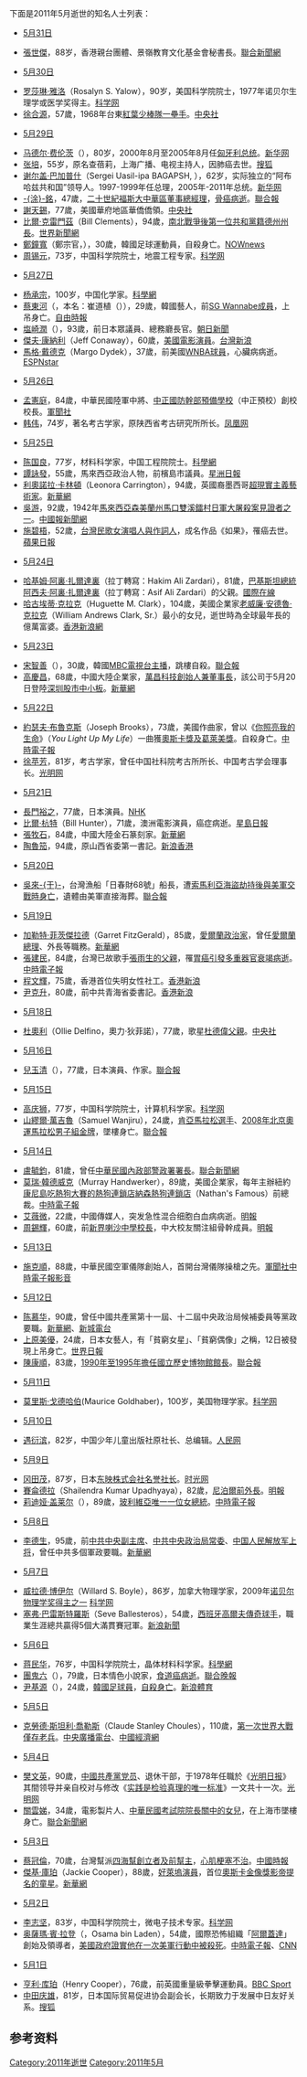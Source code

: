 下面是2011年5月逝世的知名人士列表：

  - [5月31日](../Page/5月31日.md "wikilink")

<!-- end list -->

  - [張世傑](https://zh.wikipedia.org/wiki/張世傑 "wikilink")，88岁，香港親台團體、景嶺教育文化基金會秘書長。[聯合新聞網](http://udn.com/NEWS/MAINLAND/BREAKINGNEWS4/6428741.shtm)

<!-- end list -->

  - [5月30日](../Page/5月30日.md "wikilink")

<!-- end list -->

  - [罗莎琳·雅洛](https://zh.wikipedia.org/wiki/罗莎琳·雅洛 "wikilink")（Rosalyn S.
    Yalow），90岁，美国科学院院士，1977年诺贝尔生理学或医学奖得主。[科学网](http://news.sciencenet.cn/htmlnews/2011/6/248006.shtm)
  - [徐合源](https://zh.wikipedia.org/wiki/徐合源 "wikilink")，57歲，1968年台東[紅葉少棒隊一壘手](../Page/紅葉少棒隊.md "wikilink")。[中央社](https://web.archive.org/web/20111208113632/http://www2.cna.com.tw/ShowNews/WebNews_Detail.aspx?Type=FirstNews&ID=201106050026)

<!-- end list -->

  - [5月29日](../Page/5月29日.md "wikilink")

<!-- end list -->

  - [马德尔·费伦茨](https://zh.wikipedia.org/wiki/马德尔·费伦茨 "wikilink")（），80岁，2000年8月至2005年8月任[匈牙利总统](../Page/匈牙利总统.md "wikilink")。[新华网](http://news.xinhuanet.com/world/2011-05/30/c_121471280.htm)
  - [张培](https://zh.wikipedia.org/wiki/张培 "wikilink")，55岁，原名查蓓莉，上海广播、电视主持人，因肺癌去世。[搜狐](https://archive.is/20130427234446/http://roll.sohu.com/20110530/n308838041.shtml)
  - [谢尔盖·巴加普什](https://zh.wikipedia.org/wiki/谢尔盖·巴加普什 "wikilink")（Sergei
    Uasil-ipa BAGAPSH,
    ），62岁，实际独立的“阿布哈兹共和国”领导人。1997-1999年任总理，2005年-2011年总统。[新华网](http://news.xinhuanet.com/world/2011-05/29/c_121471062.htm)
  - [-{涂}-銘](https://zh.wikipedia.org/wiki/涂銘 "wikilink")，47歲，[二十世紀福斯大中華區董事總經理](../Page/二十世紀福斯.md "wikilink")，[骨癌病逝](https://zh.wikipedia.org/wiki/骨癌 "wikilink")。[聯合報](http://stars.udn.com/newstars/collect/CollectPage.do?cid=7590)
  - [謝天錫](https://zh.wikipedia.org/wiki/謝天錫 "wikilink")，77歲，美國華府地區華僑僑領。[中央社](https://web.archive.org/web/20150212143049/http://www.cna.com.tw/ShowNews/Detail.aspx?pNewsID=201105300034&pType0=aALL)
  - [比爾·克雷門茲](https://zh.wikipedia.org/wiki/比爾·克雷門茲 "wikilink")（Bill
    Clements），94歲，[南北戰爭後第一位共和黨籍德州州長](https://zh.wikipedia.org/wiki/南北戰爭 "wikilink")。[世界新聞網](https://archive.is/20130428150722/http://www.worldjournal.com/view/full_news/13496864/article-%E5%89%8D%E5%B7%9E%E9%95%B7%E5%85%8B%E9%9B%B7%E9%96%80%E8%8C%B2-29%E6%97%A5%E9%80%9D%E4%B8%96?instance=news_pics)
  - [鄭鐘寬](https://zh.wikipedia.org/wiki/鄭鐘寬 "wikilink")（鄭宗官，），30歲，韓國足球運動員，自殺身亡。[NOWnews](http://www.nownews.com/2011/05/31/91-2716612.htm)
  - [周锡元](https://zh.wikipedia.org/wiki/周锡元 "wikilink")，73岁，中国科学院院士，地震工程专家。[科学网](http://news.sciencenet.cn/htmlnews/2011/6/247952.shtm)

<!-- end list -->

  - [5月27日](../Page/5月27日.md "wikilink")

<!-- end list -->

  - [杨承宗](https://zh.wikipedia.org/wiki/杨承宗 "wikilink")，100岁，中国化学家。[科學網](http://news.sciencenet.cn/htmlnews/2011/5/247739.shtm)
  - [蔡東河](https://zh.wikipedia.org/wiki/蔡東河 "wikilink")（，本名：崔道植（）），29歲，韓國藝人，前[SG
    Wannabe成員](../Page/SG_Wannabe.md "wikilink")，上吊身亡。[自由時報](https://web.archive.org/web/20110701044949/http://www.libertytimes.com.tw/2011/new/may/28/today-show20.htm)
  - [塩崎潤](https://zh.wikipedia.org/wiki/塩崎潤 "wikilink")（），93歲，前日本眾議員、總務廳長官。[朝日新聞](https://web.archive.org/web/20110531200023/http://www.asahi.com/obituaries/update/0527/TKY201105270518.html)
  - [傑夫·康納利](https://zh.wikipedia.org/wiki/傑夫·康納利 "wikilink")（Jeff
    Conaway），60歲，[美國電影](https://zh.wikipedia.org/wiki/美國電影 "wikilink")[演員](../Page/演員.md "wikilink")。[台灣新浪](http://news.sina.com.tw/article/20110528/4441873.html)
  - [馬格·戴德克](https://zh.wikipedia.org/wiki/馬格·戴德克 "wikilink")（Margo
    Dydek），37歲，前美國[WNBA球員](../Page/WNBA.md "wikilink")，心臟病病逝。[ESPNstar](https://web.archive.org/web/20110601191947/http://www.espnstar.com.tw/news/basketball/2011/0528/205091.htm)

<!-- end list -->

  - [5月26日](../Page/5月26日.md "wikilink")

<!-- end list -->

  - [孟憲庭](https://zh.wikipedia.org/wiki/孟憲庭 "wikilink")，84歲，中華民國陸軍中將、[中正國防幹部預備學校](../Page/中正國防幹部預備學校.md "wikilink")（中正預校）創校校長。[軍聞社](https://archive.is/20121129003633/http://163.29.207.53/MNANew/Internet/NewsDetail.aspx?GUID=60327)
  - [韩伟](https://zh.wikipedia.org/wiki/韩伟 "wikilink")，74岁，著名考古学家，原陕西省考古研究所所长。[凤凰网](http://fo.ifeng.com/news/detail_2011_06/27/7272054_0.shtml)

<!-- end list -->

  - [5月25日](../Page/5月25日.md "wikilink")

<!-- end list -->

  - [陈国良](https://zh.wikipedia.org/wiki/陈国良_\(材料学家\) "wikilink")，77岁，材料科学家，中国工程院院士。[科學網](http://news.sciencenet.cn/htmlnews/2011/5/247715.shtm)
  - [譚詠發](https://zh.wikipedia.org/wiki/譚詠發 "wikilink")，55歲，馬來西亞政治人物，前檳島市議員。[星洲日報](http://mykampung.sinchew.com.my/node/142908?tid=4)
  - [利奧諾拉·卡林頓](https://zh.wikipedia.org/wiki/利奧諾拉·卡林頓 "wikilink")（Leonora
    Carrington），94歲，英國裔墨西哥[超現實主義藝術家](https://zh.wikipedia.org/wiki/超現實主義 "wikilink")。[新華網](http://news.xinhuanet.com/world/2011-05/27/c_121465684.htm)
  - [吳游](https://zh.wikipedia.org/wiki/吳游 "wikilink")，92歲，1942年[馬來西亞](https://zh.wikipedia.org/wiki/馬來西亞 "wikilink")[森美蘭州馬口雙溪鐳村日軍大屠殺案見證者之一](https://zh.wikipedia.org/wiki/森美蘭州 "wikilink")。[中國報新聞網](https://web.archive.org/web/20111208161705/http://www.chinapress.com.my/node/222927)
  - [施碧梧](https://zh.wikipedia.org/wiki/施碧梧 "wikilink")，52歲，[台灣](https://zh.wikipedia.org/wiki/台灣 "wikilink")[民歌女演唱人與作詞人](https://zh.wikipedia.org/wiki/民歌 "wikilink")，成名作品《如果》，罹癌去世。[蘋果日報](http://tw.nextmedia.com/applenews/article/art_id/33455224/IssueID/20110613)

<!-- end list -->

  - [5月24日](../Page/5月24日.md "wikilink")

<!-- end list -->

  - [哈基姆·阿裏·扎爾達裏](https://zh.wikipedia.org/wiki/哈基姆·阿裏·扎爾達裏 "wikilink")（拉丁轉寫：Hakim
    Ali
    Zardari），81歲，[巴基斯坦總統](https://zh.wikipedia.org/wiki/巴基斯坦總統 "wikilink")[阿西夫·阿裏·扎爾達裏](https://zh.wikipedia.org/wiki/阿西夫·阿裏·扎爾達裏 "wikilink")（拉丁轉寫：Asif
    Ali
    Zardari）的父親。[國際在線](http://gb.cri.cn/27824/2011/05/25/3245s3257725.htm)
  - [哈古埃蒂·克拉克](https://zh.wikipedia.org/wiki/哈古埃蒂·克拉克 "wikilink")（Huguette
    M.
    Clark），104歲，美國企業家[老威廉·安德魯·克拉克](https://zh.wikipedia.org/wiki/老威廉·安德魯·克拉克 "wikilink")（William
    Andrews Clark,
    Sr.）最小的女兒，逝世時為全球最年長的億萬富婆。[香港新浪網](https://web.archive.org/web/20110628130631/http://news.sina.com.hk/news/12/1/1/2339495/1.html)

<!-- end list -->

  - [5月23日](../Page/5月23日.md "wikilink")

<!-- end list -->

  - [宋智善](../Page/宋智善.md "wikilink")（），30歲，韓國[MBC電視台主播](https://zh.wikipedia.org/wiki/MBC "wikilink")，跳樓自殺。[聯合報](https://web.archive.org/web/20110527035937/http://udn.com/NEWS/ENTERTAINMENT/ENT5/6355030.shtml)
  - [高慶昌](https://zh.wikipedia.org/wiki/高慶昌 "wikilink")，68歲，中國大陸企業家，[萬昌科技創始人兼董事長](https://zh.wikipedia.org/wiki/萬昌科技 "wikilink")，該公司于5月20日登陸[深圳股市中小板](https://zh.wikipedia.org/wiki/深圳股市 "wikilink")。[新華網](http://news.xinhuanet.com/fortune/2011-05/24/c_121449832.htm)

<!-- end list -->

  - [5月22日](../Page/5月22日.md "wikilink")

<!-- end list -->

  - [約瑟夫·布魯克斯](https://zh.wikipedia.org/wiki/約瑟夫·布魯克斯 "wikilink")（Joseph
    Brooks），73歲，美國作曲家，曾以《[你照亮我的生命](../Page/你照亮我的生命.md "wikilink")》（*You
    Light Up My
    Life*）一曲獲[奧斯卡獎及](https://zh.wikipedia.org/wiki/奧斯卡獎 "wikilink")[葛萊美獎](../Page/葛萊美獎.md "wikilink")。自殺身亡。[中時電子報](https://web.archive.org/web/20110526184416/http://showbiz.chinatimes.com/showbiz/130511/132011052300488.html)
  - [徐苹芳](https://zh.wikipedia.org/wiki/徐苹芳 "wikilink")，81岁，考古学家，曾任中国社科院考古所所长、中国考古学会理事长。[光明网](http://tech.gmw.cn/2011-05/23/content_1994397.htm)

<!-- end list -->

  - [5月21日](../Page/5月21日.md "wikilink")

<!-- end list -->

  - [長門裕之](../Page/長門裕之.md "wikilink")，77歲，日本演員。[NHK](http://www3.nhk.or.jp/news/html/20110521/t10013033201000.html)
  - [比爾·杭特](https://zh.wikipedia.org/wiki/比爾·杭特 "wikilink")（Bill
    Hunter），71歲，澳洲電影演員，癌症病逝。[星島日報](http://news.singtao.ca/toronto/2011-05-23/entertainment1306130980d3201602.html)
  - [張牧石](https://zh.wikipedia.org/wiki/張牧石 "wikilink")，84歲，中國大陸金石篆刻家。[新華網](https://web.archive.org/web/20160304093925/http://tj.xinhuanet.com/news/2011-05/25/content_22858328.htm)
  - [陶魯笳](https://zh.wikipedia.org/wiki/陶魯笳 "wikilink")，94歲，原山西省委第一書記。[新浪香港](https://archive.is/20130107193307/http://news.sina.com.hk/news/9/1/1/2346939/1.html)

<!-- end list -->

  - [5月20日](../Page/5月20日.md "wikilink")

<!-- end list -->

  - [吳來-{于}-](https://zh.wikipedia.org/wiki/吳來于 "wikilink")，台灣漁船「日春財68號」船長，遭[索馬利亞海盜劫持後與美軍交戰時身亡](../Page/索馬利亞海盜.md "wikilink")，遺體由美軍直接海葬。[聯合報](https://web.archive.org/web/20110531015215/http://udn.com/NEWS/NATIONAL/NATS1/6365952.shtml)

<!-- end list -->

  - [5月19日](../Page/5月19日.md "wikilink")

<!-- end list -->

  - [加勒特·菲茨傑拉德](https://zh.wikipedia.org/wiki/加勒特·菲茨傑拉德 "wikilink")（Garret
    FitzGerald），85歲，[愛爾蘭政治家](https://zh.wikipedia.org/wiki/愛爾蘭 "wikilink")，曾任[愛爾蘭總理](https://zh.wikipedia.org/wiki/愛爾蘭總理 "wikilink")、外長等職務。[新華網](http://news.xinhuanet.com/photo/2011-05/20/c_121437968.htm)
  - [張建民](https://zh.wikipedia.org/wiki/張建民 "wikilink")，84歲，台灣已故歌手[張雨生的父親](../Page/張雨生.md "wikilink")，罹[胃癌引發](../Page/胃癌.md "wikilink")[多重器官衰竭病逝](https://zh.wikipedia.org/wiki/多重器官衰竭 "wikilink")。[中時電子報](https://web.archive.org/web/20110523092405/http://showbiz.chinatimes.com/showbiz/130511/132011052001033.html)
  - [程文輝](../Page/程文輝.md "wikilink")，75歲，香港首位失明女性社工。[香港新浪](https://archive.is/20120715061637/http://news.sina.com.hk/news/3/1/1/2341193/1.html)
  - [尹克升](../Page/尹克升.md "wikilink")，80歲，前中共青海省委書記。[香港新浪](https://web.archive.org/web/20110530013511/http://news.sina.com.hk/news/9/1/1/2338171/1.html)

<!-- end list -->

  - [5月18日](../Page/5月18日.md "wikilink")

<!-- end list -->

  - [杜奧利](https://zh.wikipedia.org/wiki/杜奧利 "wikilink")（Ollie
    Delfino，奧力·狄菲諾），77歲，歌星[杜德偉父親](../Page/杜德偉.md "wikilink")。[中央社](https://web.archive.org/web/20111208132454/http://www2.cna.com.tw/ShowNews/WebNews_Detail.aspx?Type=FirstNews&ID=201105190002)

<!-- end list -->

  - [5月16日](../Page/5月16日.md "wikilink")

<!-- end list -->

  - [兒玉清](../Page/兒玉清.md "wikilink")（），77歲，日本演員、作家。[聯合報](https://web.archive.org/web/20110521095319/http://udn.com/NEWS/ENTERTAINMENT/ENT5/6343019.shtml)

<!-- end list -->

  - [5月15日](../Page/5月15日.md "wikilink")

<!-- end list -->

  - [高庆狮](https://zh.wikipedia.org/wiki/高庆狮 "wikilink")，77岁，中国科学院院士，计算机科学家。[科学网](http://news.sciencenet.cn/htmlnews/2011/5/247263.shtm)
  - [山繆爾·萬吉魯](https://zh.wikipedia.org/wiki/山繆爾·萬吉魯 "wikilink")（Samuel
    Wanjiru），24歲，[肯亞馬拉松選手](https://zh.wikipedia.org/wiki/肯亞 "wikilink")、[2008年北京奧運馬拉松男子組金牌](../Page/2008年夏季奧林匹克運動會田徑比賽－男子馬拉松.md "wikilink")，墜樓身亡。[聯合報](https://web.archive.org/web/20110519235650/http://udn.com/NEWS/SPORTS/SPOS9/6340816.shtml)

<!-- end list -->

  - [5月14日](../Page/5月14日.md "wikilink")

<!-- end list -->

  - [盧毓鈞](../Page/盧毓鈞.md "wikilink")，81歲，曾任[中華民國](../Page/中華民國.md "wikilink")[內政部警政署署長](../Page/內政部警政署.md "wikilink")。[聯合新聞網](https://web.archive.org/web/20110517015338/http://udn.com/NEWS/NATIONAL/NAT1/6336557.shtml)
  - [莫瑞·韓德威克](https://zh.wikipedia.org/wiki/莫瑞·韓德威克 "wikilink")（Murray
    Handwerker），89歲，美國企業家，每年主辦紐約[康尼島吃熱狗大賽的熱狗連鎖店](../Page/康尼島.md "wikilink")[納森熱狗連鎖店](https://zh.wikipedia.org/wiki/納森熱狗連鎖店 "wikilink")（Nathan's
    Famous）前總裁。[中時電子報](http://news.chinatimes.com/world/11050403/132011051600496.html)
  - [艾薇微](https://zh.wikipedia.org/wiki/艾薇微 "wikilink")，22歲，中國傳媒人，突发急性混合细胞白血病病逝。[明報](http://weibo.com/aiweiwei2010)
  - [周錫輝](https://zh.wikipedia.org/wiki/周錫輝 "wikilink")，60歲，前[新界喇沙中學校長](../Page/新界喇沙中學.md "wikilink")，中大校友關注組骨幹成員。[明報](http://inews.mingpao.com/htm/INews/20110514/gb61429a.htm)

<!-- end list -->

  - [5月13日](../Page/5月13日.md "wikilink")

<!-- end list -->

  - [施克順](https://zh.wikipedia.org/wiki/施克順 "wikilink")，88歲，中華民國空軍儀隊創始人，首開台灣儀隊操槍之先。[軍聞社](https://web.archive.org/web/20110603122012/http://tw.news.yahoo.com/article/url/d/a/110530/60/2sg64.html)[中時電子報影音](http://www.youtube.com/watch?v=m2Cr-Qa1Xew)

<!-- end list -->

  - [5月12日](../Page/5月12日.md "wikilink")

<!-- end list -->

  - [陈慕华](../Page/陈慕华.md "wikilink")，90歲，曾任中國共產黨第十一屆、十二屆中央政治局候補委員等黨政要職。[新華網](http://news.xinhuanet.com/politics/2011-05/12/c_121409866.htm)、[新城電台](http://www.metroradio.com.hk/997/News/Default.aspx?NewsID=338e08af-8aa9-433f-b654-5e0480c38763)
  - [上原美優](../Page/上原美優.md "wikilink")，24歲，日本女藝人，有「貧窮女星」、「貧窮偶像」之稱，12日被發現上吊身亡。[世界日報](https://web.archive.org/web/20110530205214/http://udn.com/NEWS/ENTERTAINMENT/ENT5/6332705.shtml)
  - [陳康順](../Page/陳康順.md "wikilink")，83歲，[1990年至](../Page/1990年.md "wikilink")[1995年擔任](../Page/1995年.md "wikilink")[國立歷史博物館館長](../Page/國立歷史博物館.md "wikilink")。[聯合報](http://udn.com/NEWS/LIFE/BREAKINGNEWS9/6346636.shtml)

<!-- end list -->

  - [5月11日](../Page/5月11日.md "wikilink")

<!-- end list -->

  - [莫里斯·戈德哈伯](https://zh.wikipedia.org/wiki/莫里斯·戈德哈伯 "wikilink")(Maurice
    Goldhaber)，100岁，美国物理学家。[科学网](http://news.sciencenet.cn/htmlnews/2011/5/247502.shtm)

<!-- end list -->

  - [5月10日](../Page/5月10日.md "wikilink")

<!-- end list -->

  - [遇衍滨](https://zh.wikipedia.org/wiki/遇衍滨 "wikilink")，82岁，中国少年儿童出版社原社长、总编辑。[人民网](http://zqb.cyol.com/html/2011-05/24/nw.D110000zgqnb_20110524_7-06.htm)

<!-- end list -->

  - [5月9日](../Page/5月9日.md "wikilink")

<!-- end list -->

  - [冈田茂](https://zh.wikipedia.org/wiki/冈田茂 "wikilink")，87岁，日本[东映株式会社名誉社长](../Page/東映.md "wikilink")。[时光网](http://news.mtime.com/2011/05/10/1458812.html)
  - [賽侖德拉](https://zh.wikipedia.org/wiki/賽侖德拉 "wikilink")（Shailendra
    Kumar
    Upadhyaya），82歲，[尼泊爾前外長](https://zh.wikipedia.org/wiki/尼泊爾 "wikilink")。[明報](https://web.archive.org/web/20110518131901/http://hk.news.yahoo.com/article/110510/4/o86x.html)
  - [莉迪娅·盖莱尔](../Page/莉迪娅·盖莱尔.md "wikilink")（），89歲，[玻利維亞唯一一位女](../Page/玻利維亞.md "wikilink")[總統](https://zh.wikipedia.org/wiki/玻利維亞總統 "wikilink")。[中時電子報](http://news.chinatimes.com/world/11050403/132011051000650.html)

<!-- end list -->

  - [5月8日](../Page/5月8日.md "wikilink")

<!-- end list -->

  - [李德生](../Page/李德生.md "wikilink")，95歲，前[中共中央副主席](https://zh.wikipedia.org/wiki/中共中央副主席 "wikilink")、[中共中央政治局常委](https://zh.wikipedia.org/wiki/中共中央政治局常委 "wikilink")、[中国人民解放军上将](../Page/中国人民解放军上将.md "wikilink")，曾任中共多個軍政要職。[新華網](http://news.xinhuanet.com/politics/2011-05/08/c_121391860.htm)

<!-- end list -->

  - [5月7日](../Page/5月7日.md "wikilink")

<!-- end list -->

  - [威拉德·博伊尔](../Page/威拉德·博伊尔.md "wikilink")（Willard S.
    Boyle），86岁，加拿大物理学家，2009年[诺贝尔物理学奖得主之一](../Page/诺贝尔物理学奖.md "wikilink")
    [科学网](http://news.sciencenet.cn/htmlnews/2011/5/247081.shtm)
  - [塞弗·巴雷斯特羅斯](https://zh.wikipedia.org/wiki/塞弗·巴雷斯特羅斯 "wikilink")（Seve
    Ballesteros），54歲，[西班牙](../Page/西班牙.md "wikilink")[高爾夫傳奇球手](https://zh.wikipedia.org/wiki/高爾夫 "wikilink")，職業生涯總共贏得5個大滿貫賽冠軍。[新浪新聞](http://news.sina.com.tw/article/20110507/4394089.html)

<!-- end list -->

  - [5月6日](../Page/5月6日.md "wikilink")

<!-- end list -->

  - [蒋民华](../Page/蒋民华.md "wikilink")，76岁，中国科学院院士，晶体材料科学家。[科學網](http://news.sciencenet.cn/htmlnews/2011/5/246951.shtm)
  - [團鬼六](../Page/團鬼六.md "wikilink")（），79歲，日本情色小說家，[食道癌病逝](../Page/食道癌.md "wikilink")。[聯合晚報](http://udn.com/NEWS/WORLD/BREAKINGNEWS5/6341047.shtml)
  - [尹基源](https://zh.wikipedia.org/wiki/尹基源 "wikilink")（），24歲，[韓國足球員](https://zh.wikipedia.org/wiki/韓國 "wikilink")，[自殺身亡](../Page/自殺.md "wikilink")。[新浪體育](http://sports.sina.com.cn/c/2011-05-31/12325600757.shtml)

<!-- end list -->

  - [5月5日](../Page/5月5日.md "wikilink")

<!-- end list -->

  - [克勞德·斯坦利·喬勒斯](../Page/克勞德·喬勒斯.md "wikilink")（Claude Stanley
    Choules），110歲，[第一次世界大戰僅存老兵](https://zh.wikipedia.org/wiki/第一次世界大戰 "wikilink")。[中央廣播電台](https://archive.is/20121222032204/http://news.rti.org.tw/index_newsContent.aspx?nid=295067&id=5&id2=2)、[中國經濟網](https://web.archive.org/web/20161103220436/http://intl.ce.cn/qqss/201105/05/t20110505_22403069.shtml)

<!-- end list -->

  - [5月4日](../Page/5月4日.md "wikilink")

<!-- end list -->

  - [樊文英](https://zh.wikipedia.org/wiki/樊文英 "wikilink")，90歲，[中國共產黨党员](https://zh.wikipedia.org/wiki/中國共產黨 "wikilink")、退休干部，于1978年任職於《[光明日报](../Page/光明日报.md "wikilink")》其間领导并亲自校对与修改《[实践是检验真理的唯一标准](../Page/实践是检验真理的唯一标准.md "wikilink")》一文共十一次。[光明网](http://epaper.gmw.cn/gmrb/html/2011-05/07/nw.D110000gmrb_20110507_15-06.htm)
  - [關雲娣](../Page/關雲娣.md "wikilink")，34歲，電影製片人、[中華民國考試院院長](https://zh.wikipedia.org/wiki/中華民國考試院 "wikilink")[關中的女兒](https://zh.wikipedia.org/wiki/關中_\(人物\) "wikilink")，在上海市墜樓身亡。[聯合新聞網](https://web.archive.org/web/20110713084737/http://udn.com/NEWS/SOCIETY/SOC2/6315099.shtml)

<!-- end list -->

  - [5月3日](../Page/5月3日.md "wikilink")

<!-- end list -->

  - [蔡冠倫](../Page/蔡冠倫.md "wikilink")，70歲，台灣幫派[四海幫創立者及前幫主](../Page/四海幫.md "wikilink")，[心肌梗塞不治](https://zh.wikipedia.org/wiki/心肌梗塞 "wikilink")。[中國時報](https://web.archive.org/web/20110507063311/http://tech.chinatimes.com/society/110503/112011050400138.html)
  - [傑基·庫珀](https://zh.wikipedia.org/wiki/傑基·庫珀 "wikilink")（Jackie
    Cooper），88歲，[好萊塢](https://zh.wikipedia.org/wiki/好萊塢 "wikilink")[演員](../Page/演員.md "wikilink")，首位[奧斯卡金像獎影帝提名的](https://zh.wikipedia.org/wiki/奧斯卡金像獎 "wikilink")[童星](../Page/童星.md "wikilink")。[新華網](http://news.xinhuanet.com/world/2011-05/05/c_13860236.htm)

<!-- end list -->

  - [5月2日](../Page/5月2日.md "wikilink")

<!-- end list -->

  - [李志坚](../Page/李志堅_\(浙江\).md "wikilink")，83岁，中国科学院院士，微电子技术专家。[科学网](http://news.sciencenet.cn/htmlnews/2011/5/246826.shtm)
  - [奥薩瑪·賓·拉登](https://zh.wikipedia.org/wiki/奥薩瑪·賓·拉登 "wikilink")（，Osama
    bin
    Laden），54歲，國際恐怖組織「[阿爾蓋達](https://zh.wikipedia.org/wiki/阿爾蓋達 "wikilink")」創始及領導者，[美國政府證實他在一次美軍行動中被殺死](https://zh.wikipedia.org/wiki/美國政府 "wikilink")。[中時電子報](https://web.archive.org/web/20110505064424/http://news.chinatimes.com/focus/50108658/132011050200473.html)、[CNN](http://www.cnn.com/2011/WORLD/asiapcf/05/01/bin.laden.obit/index.html?hpt=T1&iref=BN1)

<!-- end list -->

  - [5月1日](../Page/5月1日.md "wikilink")

<!-- end list -->

  - [亨利·库珀](https://zh.wikipedia.org/wiki/亨利·库珀 "wikilink")（Henry
    Cooper），76歲，前英國重量級拳擊運動員。[BBC
    Sport](http://news.bbc.co.uk/sport2/hi/boxing/13256045.stm)
  - [中田庆雄](https://zh.wikipedia.org/wiki/中田庆雄 "wikilink")，81岁，日本国际贸易促进协会副会长，长期致力于发展中日友好关系。[搜狐](http://news.sohu.com/20110512/n307342947.shtml)

## 参考资料

[Category:2011年逝世](https://zh.wikipedia.org/wiki/Category:2011年逝世 "wikilink")
[Category:2011年5月](https://zh.wikipedia.org/wiki/Category:2011年5月 "wikilink")